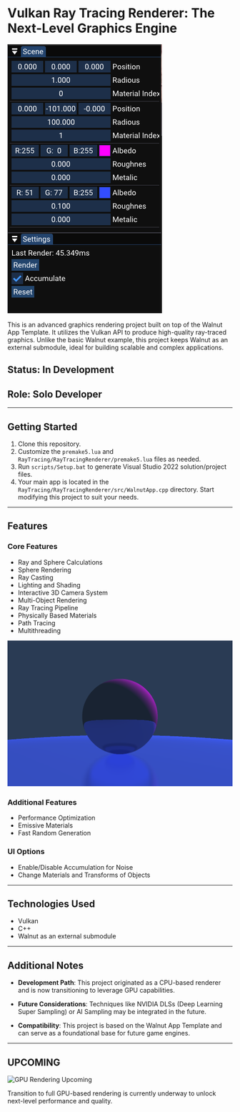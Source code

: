 # Vulkan Ray Tracing Renderer: The Next-Level Graphics Engine

![UI Sample](UI_Sample.png)

This is an advanced graphics rendering project built on top of the Walnut App Template. It utilizes the Vulkan API to produce high-quality ray-traced graphics. Unlike the basic Walnut example, this project keeps Walnut as an external submodule, ideal for building scalable and complex applications.

## Status: In Development

## Role: Solo Developer

---

## Getting Started

1. Clone this repository.
2. Customize the `premake5.lua` and `RayTracing/RayTracingRenderer/premake5.lua` files as needed.
3. Run `scripts/Setup.bat` to generate Visual Studio 2022 solution/project files.
4. Your main app is located in the `RayTracing/RayTracingRenderer/src/WalnutApp.cpp` directory. Start modifying this project to suit your needs.

---

## Features

### Core Features

- Ray and Sphere Calculations
- Sphere Rendering
- Ray Casting
- Lighting and Shading
- Interactive 3D Camera System
- Multi-Object Rendering
- Ray Tracing Pipeline
- Physically Based Materials
- Path Tracing
- Multithreading

![CPU Rendering Sample](CPU_Rendering_Sample.png)

### Additional Features

- Performance Optimization
- Emissive Materials
- Fast Random Generation

### UI Options

- Enable/Disable Accumulation for Noise
- Change Materials and Transforms of Objects

---

## Technologies Used

- Vulkan
- C++
- Walnut as an external submodule

---

## Additional Notes

- **Development Path**: This project originated as a CPU-based renderer and is now transitioning to leverage GPU capabilities.
  
- **Future Considerations**: Techniques like NVIDIA DLSs (Deep Learning Super Sampling) or AI Sampling may be integrated in the future.

- **Compatibility**: This project is based on the Walnut App Template and can serve as a foundational base for future game engines.

---

## UPCOMING

![GPU Rendering Upcoming](GPU_Rendering_Upcoming.png)

Transition to full GPU-based rendering is currently underway to unlock next-level performance and quality.
